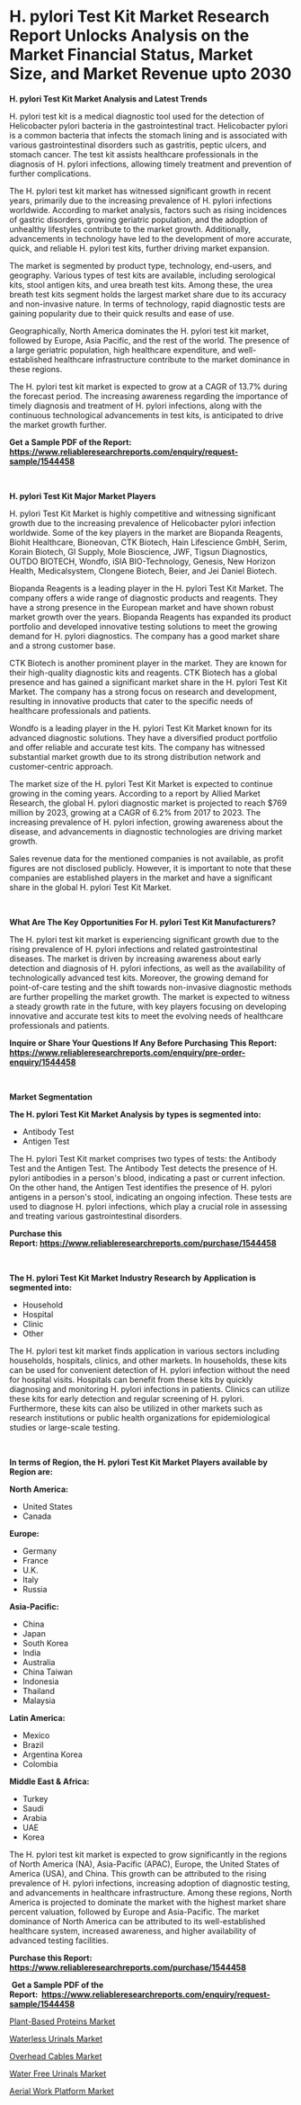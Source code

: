 <p><h1>H. pylori Test Kit Market Research Report Unlocks Analysis on the Market Financial Status, Market Size, and Market Revenue upto 2030</h1></p><p><strong>H. pylori Test Kit Market Analysis and Latest Trends</strong></p>
<p><p>H. pylori test kit is a medical diagnostic tool used for the detection of Helicobacter pylori bacteria in the gastrointestinal tract. Helicobacter pylori is a common bacteria that infects the stomach lining and is associated with various gastrointestinal disorders such as gastritis, peptic ulcers, and stomach cancer. The test kit assists healthcare professionals in the diagnosis of H. pylori infections, allowing timely treatment and prevention of further complications.</p><p>The H. pylori test kit market has witnessed significant growth in recent years, primarily due to the increasing prevalence of H. pylori infections worldwide. According to market analysis, factors such as rising incidences of gastric disorders, growing geriatric population, and the adoption of unhealthy lifestyles contribute to the market growth. Additionally, advancements in technology have led to the development of more accurate, quick, and reliable H. pylori test kits, further driving market expansion.</p><p>The market is segmented by product type, technology, end-users, and geography. Various types of test kits are available, including serological kits, stool antigen kits, and urea breath test kits. Among these, the urea breath test kits segment holds the largest market share due to its accuracy and non-invasive nature. In terms of technology, rapid diagnostic tests are gaining popularity due to their quick results and ease of use.</p><p>Geographically, North America dominates the H. pylori test kit market, followed by Europe, Asia Pacific, and the rest of the world. The presence of a large geriatric population, high healthcare expenditure, and well-established healthcare infrastructure contribute to the market dominance in these regions.</p><p>The H. pylori test kit market is expected to grow at a CAGR of 13.7% during the forecast period. The increasing awareness regarding the importance of timely diagnosis and treatment of H. pylori infections, along with the continuous technological advancements in test kits, is anticipated to drive the market growth further.</p></p>
<p><strong>Get a Sample PDF of the Report:&nbsp; <a href="https://www.reliableresearchreports.com/enquiry/request-sample/1544458">https://www.reliableresearchreports.com/enquiry/request-sample/1544458</a></strong></p>
<p>&nbsp;</p>
<p><strong>H. pylori Test Kit Major Market Players</strong></p>
<p><p>H. pylori Test Kit Market is highly competitive and witnessing significant growth due to the increasing prevalence of Helicobacter pylori infection worldwide. Some of the key players in the market are Biopanda Reagents, Biohit Healthcare, Bioneovan, CTK Biotech, Hain Lifescience GmbH, Serim, Korain Biotech, GI Supply, Mole Bioscience, JWF, Tigsun Diagnostics, OUTDO BIOTECH, Wondfo, iSIA BIO-Technology, Genesis, New Horizon Health, Medicalsystem, Clongene Biotech, Beier, and Jei Daniel Biotech.</p><p>Biopanda Reagents is a leading player in the H. pylori Test Kit Market. The company offers a wide range of diagnostic products and reagents. They have a strong presence in the European market and have shown robust market growth over the years. Biopanda Reagents has expanded its product portfolio and developed innovative testing solutions to meet the growing demand for H. pylori diagnostics. The company has a good market share and a strong customer base.</p><p>CTK Biotech is another prominent player in the market. They are known for their high-quality diagnostic kits and reagents. CTK Biotech has a global presence and has gained a significant market share in the H. pylori Test Kit Market. The company has a strong focus on research and development, resulting in innovative products that cater to the specific needs of healthcare professionals and patients.</p><p>Wondfo is a leading player in the H. pylori Test Kit Market known for its advanced diagnostic solutions. They have a diversified product portfolio and offer reliable and accurate test kits. The company has witnessed substantial market growth due to its strong distribution network and customer-centric approach.</p><p>The market size of the H. pylori Test Kit Market is expected to continue growing in the coming years. According to a report by Allied Market Research, the global H. pylori diagnostic market is projected to reach $769 million by 2023, growing at a CAGR of 6.2% from 2017 to 2023. The increasing prevalence of H. pylori infection, growing awareness about the disease, and advancements in diagnostic technologies are driving market growth.</p><p>Sales revenue data for the mentioned companies is not available, as profit figures are not disclosed publicly. However, it is important to note that these companies are established players in the market and have a significant share in the global H. pylori Test Kit Market.</p></p>
<p>&nbsp;</p>
<p><strong>What Are The Key Opportunities For H. pylori Test Kit Manufacturers?</strong></p>
<p><p>The H. pylori test kit market is experiencing significant growth due to the rising prevalence of H. pylori infections and related gastrointestinal diseases. The market is driven by increasing awareness about early detection and diagnosis of H. pylori infections, as well as the availability of technologically advanced test kits. Moreover, the growing demand for point-of-care testing and the shift towards non-invasive diagnostic methods are further propelling the market growth. The market is expected to witness a steady growth rate in the future, with key players focusing on developing innovative and accurate test kits to meet the evolving needs of healthcare professionals and patients.</p></p>
<p><strong>Inquire or Share Your Questions If Any Before Purchasing This Report: <a href="https://www.reliableresearchreports.com/enquiry/pre-order-enquiry/1544458">https://www.reliableresearchreports.com/enquiry/pre-order-enquiry/1544458</a></strong></p>
<p>&nbsp;</p>
<p><strong>Market Segmentation</strong></p>
<p><strong>The H. pylori Test Kit Market Analysis by types is segmented into:</strong></p>
<p><ul><li>Antibody Test</li><li>Antigen Test</li></ul></p>
<p><p>The H. pylori Test Kit market comprises two types of tests: the Antibody Test and the Antigen Test. The Antibody Test detects the presence of H. pylori antibodies in a person's blood, indicating a past or current infection. On the other hand, the Antigen Test identifies the presence of H. pylori antigens in a person's stool, indicating an ongoing infection. These tests are used to diagnose H. pylori infections, which play a crucial role in assessing and treating various gastrointestinal disorders.</p></p>
<p><strong>Purchase this Report:&nbsp;<a href="https://www.reliableresearchreports.com/purchase/1544458">https://www.reliableresearchreports.com/purchase/1544458</a></strong></p>
<p>&nbsp;</p>
<p><strong>The H. pylori Test Kit Market Industry Research by Application is segmented into:</strong></p>
<p><ul><li>Household</li><li>Hospital</li><li>Clinic</li><li>Other</li></ul></p>
<p><p>The H. pylori test kit market finds application in various sectors including households, hospitals, clinics, and other markets. In households, these kits can be used for convenient detection of H. pylori infection without the need for hospital visits. Hospitals can benefit from these kits by quickly diagnosing and monitoring H. pylori infections in patients. Clinics can utilize these kits for early detection and regular screening of H. pylori. Furthermore, these kits can also be utilized in other markets such as research institutions or public health organizations for epidemiological studies or large-scale testing.</p></p>
<p>&nbsp;</p>
<p><strong>In terms of Region, the H. pylori Test Kit Market Players available by Region are:</strong></p>
<p>
    <p> <strong> North America: </strong>
        <ul>
            <li>United States</li>
            <li>Canada</li>
        </ul>
        </p> 
    <p> <strong> Europe: </strong>
        <ul>
            <li>Germany</li>
            <li>France</li>
            <li>U.K.</li>
            <li>Italy</li>
            <li>Russia</li>
        </ul>
        </p> 
    <p> <strong> Asia-Pacific: </strong>
        <ul>
            <li>China</li>
            <li>Japan</li>
            <li>South Korea</li>
            <li>India</li>
            <li>Australia</li>
            <li>China Taiwan</li>
            <li>Indonesia</li>
            <li>Thailand</li>
            <li>Malaysia</li>
        </ul>
        </p> 
    <p> <strong> Latin America: </strong>
        <ul>
            <li>Mexico</li>
            <li>Brazil</li>
            <li>Argentina Korea</li>
            <li>Colombia</li>
        </ul>
        </p> 
    <p> <strong> Middle East & Africa: </strong>
        <ul>
            <li>Turkey</li>
            <li>Saudi</li>
            <li>Arabia</li>
            <li>UAE</li>
            <li>Korea</li>
        </ul>
    </p>
    </p>
<p><p>The H. pylori test kit market is expected to grow significantly in the regions of North America (NA), Asia-Pacific (APAC), Europe, the United States of America (USA), and China. This growth can be attributed to the rising prevalence of H. pylori infections, increasing adoption of diagnostic testing, and advancements in healthcare infrastructure. Among these regions, North America is projected to dominate the market with the highest market share percent valuation, followed by Europe and Asia-Pacific. The market dominance of North America can be attributed to its well-established healthcare system, increased awareness, and higher availability of advanced testing facilities.</p></p>
<p><strong>Purchase this Report: <a href="https://www.reliableresearchreports.com/purchase/1544458">https://www.reliableresearchreports.com/purchase/1544458</a></strong></p>
<p>&nbsp;<strong>Get a Sample PDF of the Report:&nbsp;&nbsp;<a href="https://www.reliableresearchreports.com/enquiry/request-sample/1544458">https://www.reliableresearchreports.com/enquiry/request-sample/1544458</a></strong></p>
<p><strong></strong></p>
<p><p><a href="https://github.com/ashepherd82/Market-Research-Report-List-1/blob/main/plant-based-proteins-market.md">Plant-Based Proteins Market</a></p><p><a href="https://www.linkedin.com/pulse/waterless-urinals-market-size-share-global-analysis-report-dz9je/">Waterless Urinals Market</a></p><p><a href="https://medium.com/@horlandkidd/overhead-cables-market-size-growth-forecast-2023-2030-25eb7720e4a8">Overhead Cables Market</a></p><p><a href="https://www.linkedin.com/pulse/water-free-urinals-market-insights-players-forecast-till-2030-sadge/">Water Free Urinals Market</a></p><p><a href="https://medium.com/@nayelibosco/aerial-work-platform-market-size-growth-forecast-2023-2030-1fa7152b3b14">Aerial Work Platform Market</a></p></p>